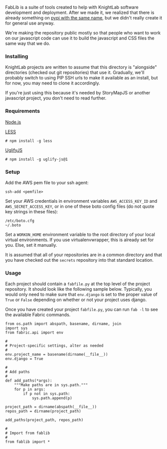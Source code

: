 FabLib is a suite of tools created to help with KnightLab software development and deployment. After we made it, we realized that there is already something on [pypi with the same name](https://pypi.python.org/pypi/fablib), but we didn't really create it for general use anyway.

We're making the repository public mostly so that people who want to work on our javascript code can use it to build the javascript and CSS files the same way that we do.

### Installing

KnightLab projects are written to assume that this directory is "alongside" directories (checked out git repositories) that use it. Gradually, we'll probably switch to using PIP SSH urls to make it available as an install, but for now, you may need to clone it accordingly.

If you're just using this because it's needed by StoryMapJS or another javascript project, you don't need to read further.

### Requirements

 [Node.js](http://nodejs.org)
 
 [LESS](http://lesscss.org)
 
    # npm install -g less
  
 [UglifyJS](https://github.com/mishoo/UglifyJS)
 
    # npm install -g uglify-js@1


### Setup

Add the AWS pem file to your ssh agent:

    ssh-add <pemfile>

Set your AWS credentials in environment variables `AWS_ACCESS_KEY_ID` and `AWS_SECRET_ACCESS_KEY`, or in one of these boto config files (do not quote key strings in these files):

    /etc/boto.cfg
    ~/.boto
    
Set a `WORKON_HOME` environment variable to the root directory of your local virtual environments.  If you use virtualenvwrapper, this is already set for you.  Else, set it manually.

It is assumed that all of your repositories are in a common directory and that you have checked out the `secrets` repository into that standard location.
    

### Usage

Each project should contain a `fabfile.py` at the top level of the project repository.  It should look like the following sample below.  Typically, you would only need to make sure that `env.django` is set to the proper value of `True` or `False` depending on whether or not your project uses django.

Once you have created your project `fabfile.py`, you can run `fab -l` to see the available Fabric commands.


    from os.path import abspath, basename, dirname, join
    import sys
    from fabric.api import env

    #
    # Project-specific settings, alter as needed
    #
    env.project_name = basename(dirname(__file__))
    env.django = True

    #
    # Add paths
    #
    def add_paths(*args):
        """Make paths are in sys.path."""
        for p in args:
            if p not in sys.path:
                sys.path.append(p)
 
    project_path = dirname(abspath(__file__))
    repos_path = dirname(project_path)

    add_paths(project_path, repos_path)

    #
    # Import from fablib
    #
    from fablib import *

